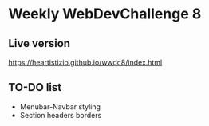 # Weekly WebDevChallenge 8
## Live version

https://heartistizio.github.io/wwdc8/index.html


## TO-DO list

* Menubar-Navbar styling
* Section headers borders
